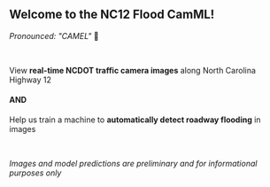 ## Welcome to the NC12 Flood CamML! 

*Pronounced: "CAMEL"*  🐫

</br>

View **real-time NCDOT traffic camera images** along North Carolina Highway 12

#### AND

Help us train a machine to **automatically detect roadway flooding** in images  

</br>

*Images and model predictions are preliminary and for informational purposes only*  